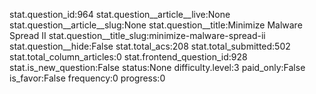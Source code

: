 stat.question_id:964
stat.question__article__live:None
stat.question__article__slug:None
stat.question__title:Minimize Malware Spread II
stat.question__title_slug:minimize-malware-spread-ii
stat.question__hide:False
stat.total_acs:208
stat.total_submitted:502
stat.total_column_articles:0
stat.frontend_question_id:928
stat.is_new_question:False
status:None
difficulty.level:3
paid_only:False
is_favor:False
frequency:0
progress:0
